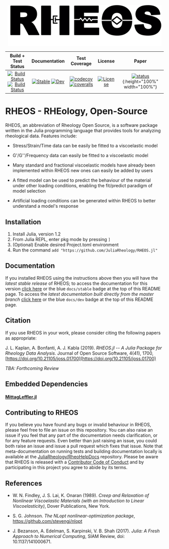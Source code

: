 ﻿<a name="logo"/>
<div align="center">
<img src="docs/Logo.png" height="130"></img>
</a>
</div>

| **Build + Test Status**                                                                 |**Documentation**                                                             | **Test Coverage**                                                                   | **License**                           | **Paper**                                                    |
|:---------------------------------------------------------------------------------------:|:----------------------------------------------------------------------------:|:-----------------------------------------------------------------------------------:|:-------------------------------------:|:------------------------------------------------------------:|
| [![Build Status][travis-img]][travis-url] [![Build Status][appveyor-img]][appveyor-url] | [![Stable][docs-sta-img]][docs-sta-url] [![Dev][docs-dev-img]][docs-dev-url] | [![codecov][codecov-img]][codecov-url] [![coveralls][coveralls-img]][coveralls-url] | [![License][license-img]](LICENSE.md) | [![status][joss-img]][joss-url]{:height="100%" width="100%"} |

# RHEOS - RHEology, Open-Source
RHEOS, an abbreviation of Rheology Open Source, is a software package written in the Julia programming language that provides tools for analyzing rheological data. Features include:

- Stress/Strain/Time data can be easily be fitted to a viscoelastic model

- G'/G''/Frequency data can easily be fitted to a viscoelastic model

- Many standard and fractional viscoelastic models have already been implemented within RHEOS new ones can easily be added by users

- A fitted model can be used to predict the behaviour of the material under other loading conditions, enabling the fit/predict paradigm of model selection

- Artificial loading conditions can be generated within RHEOS to better understand a model's response

## Installation
1. Install Julia, version 1.2
2. From Julia REPL, enter pkg mode by pressing ```]```
3. (Optional) Enable desired Project.toml environment
4. Run the command ```add "https://github.com/JuliaRheology/RHEOS.jl"```

## Documentation
If you installed RHEOS using the instructions above then you will have the _latest stable release_ of RHEOS; to access the documentation for this version [click here][docs-sta-url] or the blue `docs/stable` badge at the top of this README page. To access the _latest documentation built directly from the master branch_ [click here][docs-dev-url] or the blue `docs/dev` badge at the top of this README page. 

## Citation
If you use RHEOS in your work, please consider citing the following papers as appropriate:

J. L. Kaplan, A. Bonfanti, A. J. Kabla (2019). _RHEOS.jl -- A Julia Package for Rheology Data Analysis_. Journal of Open Source Software, 4(41), 1700, [https://doi.org/10.21105/joss.01700](https://doi.org/10.21105/joss.01700)

_TBA: Forthcoming Review_

## Embedded Dependencies
#### [MittagLeffler.jl](https://github.com/jlapeyre/MittagLeffler.jl)

## Contributing to RHEOS
If you believe you have found any bugs or invalid behaviour in RHEOS, please feel free to file an issue on this repository. You can also raise an issue if you feel that any part of the documentation needs clarification, or for any feature requests. Even better than just raising an issue, you could both raise an issue and issue a pull request which fixes that issue. Note that meta-documentation on running tests and building documentation locally is available at the [JuliaRheology/RheoHelpDocs](https://github.com/JuliaRheology/RheoHelpDocs) repository. Please be aware that RHEOS is released with a [Contributor Code of Conduct](CONDUCT.md) and by participating in this project you agree to abide by its terms.


## References
+ W. N. Findley, J. S. Lai, K. Onaran (1989). *Creep and Relaxation of Nonlinear Viscoelastic Materials (with an Introduction to Linear Viscoelasticity)*, Dover Publications, New York. 

+ S. G. Johnson. *The NLopt nonlinear-optimization package*, https://github.com/stevengj/nlopt

+ J. Bezanson, A. Edelman, S. Karpinski, V. B. Shah (2017). *Julia: A Fresh Approach to Numerical Computing*, SIAM Review, doi: 10.1137/141000671.

[travis-img]: https://travis-ci.org/JuliaRheology/RHEOS.jl.svg?branch=master
[travis-url]: https://travis-ci.org/JuliaRheology/RHEOS.jl

[appveyor-img]: https://ci.appveyor.com/api/projects/status/github/JuliaRheology/RHEOS.jl?branch=master&svg=true
[appveyor-url]: https://ci.appveyor.com/project/JuliaRheology/RHEOS-jl

[docs-sta-img]: https://img.shields.io/badge/docs-stable-blue.svg
[docs-sta-url]: https://JuliaRheology.github.io/RHEOS.jl/stable

[docs-dev-img]: https://img.shields.io/badge/docs-dev-blue.svg
[docs-dev-url]: https://JuliaRheology.github.io/RHEOS.jl/dev

[codecov-img]: https://codecov.io/gh/JuliaRheology/RHEOS.jl/branch/master/graph/badge.svg
[codecov-url]: https://codecov.io/gh/JuliaRheology/RHEOS.jl

[coveralls-img]: https://coveralls.io/repos/github/JuliaRheology/RHEOS.jl/badge.svg?branch=master
[coveralls-url]: https://coveralls.io/github/JuliaRheology/RHEOS.jl?branch=master

[license-img]: https://img.shields.io/badge/License-MIT-ff69b2.svg?style=flat

[joss-img]: https://joss.theoj.org/papers/553250d815e1990db1b89c742854c71a/status.svg
[joss-url]: https://joss.theoj.org/papers/553250d815e1990db1b89c742854c71a